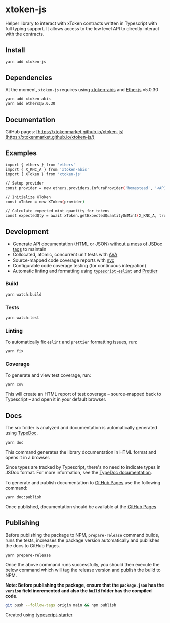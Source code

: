 # xtoken-js

Helper library to interact with xToken contracts written in Typescript with full typing support. It allows access to the low level API to directly interact with the contracts.

## Install

```sh
yarn add xtoken-js
```

## Dependencies

At the moment, `xtoken-js` requires using [xtoken-abis](https://www.npmjs.com/package/xtoken-abis) and [Ether.js](https://www.npmjs.com/package/ethers) v5.0.30

```sh
yarn add xtoken-abis
yarn add ethers@5.0.30
```

## Documentation

GitHub pages: [https://xtokenmarket.github.io/xtoken-js](https://xtokenmarket.github.io/xtoken-js/)

## Examples

```sh
import { ethers } from 'ethers'
import { X_KNC_A } from 'xtoken-abis'
import { XToken } from 'xtoken-js'

// Setup provider
const provider = new ethers.providers.InfuraProvider('homestead', '<API KEY>')

// Initialize XToken
const xToken = new XToken(provider)

// Calculate expected mint quantity for tokens
const expectedQty = await xToken.getExpectedQuantityOnMint(X_KNC_A, true, '1') // args: `symbol`, `tradeWithEth` & `amount`
```

## Development

- Generate API documentation (HTML or JSON) [without a mess of JSDoc tags](https://blog.cloudflare.com/generating-documentation-for-typescript-projects/) to maintain
- Collocated, atomic, concurrent unit tests with [AVA](https://github.com/avajs/ava)
- Source-mapped code coverage reports with [nyc](https://github.com/istanbuljs/nyc)
- Configurable code coverage testing (for continuous integration)
- Automatic linting and formatting using [`typescript-eslint`](https://github.com/typescript-eslint/typescript-eslint) and [Prettier](https://prettier.io/)

### Build

```sh
yarn watch:build
```

### Tests

```sh
yarn watch:test
```

### Linting

To automatically fix `eslint` and `prettier` formatting issues, run:

```sh
yarn fix
```

### Coverage

To generate and view test coverage, run:

```sh
yarn cov
```

This will create an HTML report of test coverage – source-mapped back to Typescript – and open it in your default browser.

## Docs

The src folder is analyzed and documentation is automatically generated using [TypeDoc](https://github.com/TypeStrong/typedoc).

```sh
yarn doc
```

This command generates the library documentation in HTML format and opens it in a browser.

Since types are tracked by Typescript, there's no need to indicate types in JSDoc format. For more information, see the [TypeDoc documentation](http://typedoc.org/guides/doccomments/).

To generate and publish documentation to [GitHub Pages](https://pages.github.com/) use the following command:

```sh
yarn doc:publish
```

Once published, documentation should be available at the [GitHub Pages](https://xtokenmarket.github.io/xtoken-js/)

## Publishing

Before publishing the package to NPM, `prepare-release` command builds, runs the tests, increases the package version automatically and publishes the docs to GitHub Pages.

```sh
yarn prepare-release
```

Once the above command runs successfully, you should then execute the below command which will tag the release version and publish the build to NPM.

**Note: Before publishing the package, ensure that the `package.json` has the `version` field incremented and also the `build` folder has the compiled code.**

```sh
git push --follow-tags origin main && npm publish
```

Created using [typescript-starter](https://github.com/bitjson/typescript-starter)
